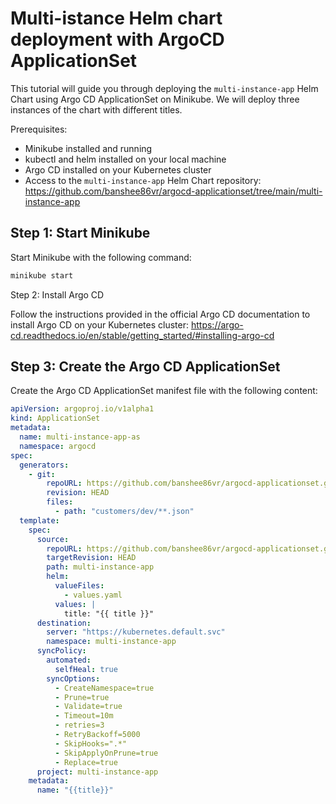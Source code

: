 # Multi-istance Helm chart deployment with ArgoCD ApplicationSet

This tutorial will guide you through deploying the `multi-instance-app` Helm Chart using Argo CD ApplicationSet on Minikube. We will deploy three instances of the chart with different titles.

Prerequisites:

- Minikube installed and running
- kubectl and helm installed on your local machine
- Argo CD installed on your Kubernetes cluster
- Access to the `multi-instance-app` Helm Chart repository: https://github.com/banshee86vr/argocd-applicationset/tree/main/multi-instance-app

## Step 1: Start Minikube

Start Minikube with the following command:

```sh
minikube start
```

Step 2: Install Argo CD

Follow the instructions provided in the official Argo CD documentation to install Argo CD on your Kubernetes cluster:
https://argo-cd.readthedocs.io/en/stable/getting_started/#installing-argo-cd

## Step 3: Create the Argo CD ApplicationSet

Create the Argo CD ApplicationSet manifest file with the following content:

```yaml
apiVersion: argoproj.io/v1alpha1
kind: ApplicationSet
metadata:
  name: multi-instance-app-as
  namespace: argocd
spec:
  generators:
    - git:
        repoURL: https://github.com/banshee86vr/argocd-applicationset.git
        revision: HEAD
        files:
          - path: "customers/dev/**.json"
  template:
    spec:
      source:
        repoURL: https://github.com/banshee86vr/argocd-applicationset.git
        targetRevision: HEAD
        path: multi-instance-app
        helm:
          valueFiles:
            - values.yaml
          values: |
            title: "{{ title }}"
      destination:
        server: "https://kubernetes.default.svc"
        namespace: multi-instance-app
      syncPolicy:
        automated:
          selfHeal: true
        syncOptions:
          - CreateNamespace=true
          - Prune=true
          - Validate=true
          - Timeout=10m
          - retries=3
          - RetryBackoff=5000
          - SkipHooks=".*"
          - SkipApplyOnPrune=true
          - Replace=true
      project: multi-instance-app
    metadata:
      name: "{{title}}"
```